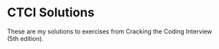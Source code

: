 # CTCI Solutions

These are my solutions to exercises from Cracking the Coding Interview (5th edition).
